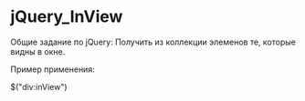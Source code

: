 jQuery_InView
=============

Общие задание по jQuery:
Получить из коллекции элеменов те, которые видны в окне.

Пример применения:

$("div:inView")

